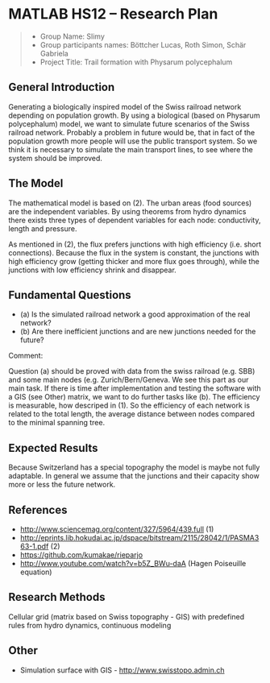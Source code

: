 # MATLAB HS12 – Research Plan

> * Group Name: Slimy
> * Group participants names: Böttcher Lucas, Roth Simon, Schär Gabriela
> * Project Title: Trail formation with Physarum polycephalum

## General Introduction

Generating a biologically inspired model of the Swiss railroad network depending on population growth. By using a biological (based on Physarum polycephalum) model, we want to simulate future scenarios of the Swiss railroad network. Probably a problem in future would be, that in fact of the population growth more people will use the public transport system. So we think it is necessary to simulate the main transport lines, to see where the system should be improved.

## The Model
 
The mathematical model is based on (2). The urban areas (food sources) are the independent variables. By using theorems from hydro dynamics there exists three types of dependent variables for each node: conductivity, length and pressure.

As mentioned in (2), the flux prefers junctions with high efficiency (i.e. short connections). Because the flux in the system is constant, the junctions with high efficiency grow (getting thicker and more flux goes through), while the junctions with low efficiency shrink and disappear.

## Fundamental Questions

* (a) Is the simulated railroad network a good approximation of the real network?
* (b) Are there inefficient junctions and are new junctions needed for the future?

Comment:

Question (a) should be proved with data from the swiss railroad (e.g. SBB) and some main nodes (e.g. Zurich/Bern/Geneva. We see this part as our main task. If there is time after implementation and testing the software with a GIS (see Other) matrix, we want to do further tasks like (b). The efficiency is measurable, how descriped in (1). So the efficiency of each network is related to the total length, the average distance between nodes compared to the minimal spanning tree.

## Expected Results

Because Switzerland has a special topography the model is maybe not fully adaptable. In general we assume that the junctions and their capacity show more or less the future network.


## References

* http://www.sciencemag.org/content/327/5964/439.full (1)
* http://eprints.lib.hokudai.ac.jp/dspace/bitstream/2115/28042/1/PASMA363-1.pdf (2)
* https://github.com/kumakae/rieparjo
* http://www.youtube.com/watch?v=b5Z_BWu-daA (Hagen Poiseuille equation)


## Research Methods

Cellular grid (matrix based on Swiss topography - GIS) with predefined rules from hydro dynamics, continuous modeling


## Other

* Simulation surface with GIS - http://www.swisstopo.admin.ch
